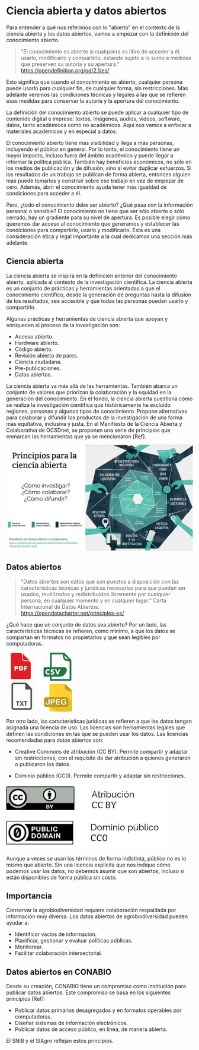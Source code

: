 # Ciencia abierta y datos abiertos

Para entender a qué nos referimos con lo "abierto” en el contexto de la ciencia abierta y los datos abiertos, vamos a empezar con la definición del conocimiento abierto.

> "El conocimiento es abierto si cualquiera es libre de acceder a él, usarlo, modificarlo y compartirlo, estando sujeto a lo sumo a medidas que preserven su autoría y su apertura."
> https://opendefinition.org/od/2.1/es/

Esto significa que cuando el conocimiento es abierto, cualquier persona puede usarlo para cualquier fin, de cualquier forma, sin restricciones. Más adelante veremos las condiciones técnicas y legales a las que se refieren esas medidas para conservar la autoría y la apertura del conocimiento. 

La definición del conocimiento abierto se puede aplicar a cualquier tipo de contenido digital e impreso: textos, imágenes, audios, videos, software, datos, tanto académicos como no académicos. Aquí nos vamos a enfocar a materiales académicos y en especial a datos. 

El conocimiento abierto tiene más visibilidad y llega a más personas, incluyendo el público en general. Por lo tanto, el conocimiento tiene un mayor impacto, incluso fuera del ámbito académico y puede llegar a informar la política pública. También hay beneficios económicos, no sólo en los medios de publicación y de difusión, sino al evitar duplicar esfuerzos. Si los resultados de un trabajo se publican de forma abierta, entonces alguien más puede tomarlos y construir sobre ese trabajo en vez de empezar de cero. Además, abrir el conocimiento ayuda tener más igualdad de condiciones para acceder a él.

Pero, ¿todo el conocimiento debe ser abierto? ¿Qué pasa con la información personal o sensible? El conocimiento no tiene que ser sólo abierto o sólo cerrado, hay un gradiente para su nivel de apertura. Es posible elegir cómo queremos dar acceso al conocimiento que generamos y establecer las condiciones para compartirlo, usarlo y modificarlo. Esta es una consideración ética y legal importante a la cual dedicamos una sección más adelante.


## Ciencia abierta

La ciencia abierta se inspira en la definición anterior del conocimiento abierto, aplicada al contexto de la investigación científica. La ciencia abierta es un conjunto de prácticas y herramientas orientadas a que el conocimiento científico, desde la generación de preguntas hasta la difusión de los resultados, sea accesible y que todas las personas puedan usarlo y compartirlo. 

Algunas prácticas y herramientas de ciencia abierta que apoyan y enriquecen el proceso de la investigación son:

* Acceso abierto.
* Hardware abierto.
* Código abierto.
* Revisión abierta de pares.
* Ciencia ciudadana.
* Pre-publicaciones.
* Datos abiertos.


La ciencia abierta va más allá de las herramientas. También abarca un conjunto de valores que priorizan la colaboración y la equidad en la generación del conocimiento. En el fondo, la ciencia abierta cuestiona cómo se realiza la investigación científica que históricamente ha excluído regiones, personas y algunos tipos de conocimiento. Propone alternativas para colaborar y difundir los productos de la investigación de una forma más equitativa, inclusiva y justa. En el Manifiesto de la Ciencia Abierta y Colaborativa de OCSDnet, se proponen una serie de principios que enmarcan las herramientas que ya se mencionaron [Ref].

![Ciencia abierta](./figuras/ciencia_abierta_OCSDNet.jpg)


## Datos abiertos

> "Datos abiertos son datos que son puestos a disposición con las características técnicas y jurídicas necesarias para que puedan ser usados, reutilizados y redistribuidos libremente por cualquier persona, en cualquier momento y en cualquier lugar.”
> Carta Internacional de Datos Abiertos: https://opendatacharter.net/principles-es/

¿Qué hace que un conjunto de datos sea abierto? Por un lado, las características técnicas se refieren, como mínimo, a que los datos se compartan en formatos no propietarios y que sean legibles por computadoras. 

![Formatos](./figuras/formatos_no_propietarios.png)

Por otro lado, las características jurídicas se refieren a que los datos tengan asignada una licencia de uso. Las licencias son herramientas legales que definen las condiciones en las que se pueden usar los datos. Las licencias recomendadas para datos abiertos son:

* Creative Commons de atribución (CC BY). Permite compartir y adaptar sin restricciones, con el requisito de dar atribución a quienes generaron o publicaron los datos.

* Dominio público (CC0). Permite compartir y adaptar sin restricciones. 

![Licencias](./figuras/licencias_abiertas.jpg)

Aunque a veces se usan los términos de forma indistinta, público no es lo mismo que abierto. Sin una licencia explícita que nos indique cómo podemos usar los datos, no debemos asumir que son abiertos, incluso si están disponibles de forma pública sin costo.

## Importancia

Conservar la agrobiodiversidad requiere colaboración respaldada por información muy diversa. Los datos abiertos de agrobiodiversidad pueden ayudar a:
* Identificar vacíos de información.
* Planificar, gestionar y evaluar políticas públicas.
* Monitorear.
* Facilitar colaboración intersectorial.

## Datos abiertos en CONABIO

Desde su creación, CONABIO tiene un compromiso como institución para publicar datos abiertos. Este compromiso se basa en los siguientes principios [Ref]:

* Publicar datos primarios desagregados y en formatos operables por computadoras.
* Diseñar sistemas de información electrónicos.
* Publicar datos de acceso público, en línea, de manera abierta. 

El SNIB y el SIAgro reflejan estos principios. 





